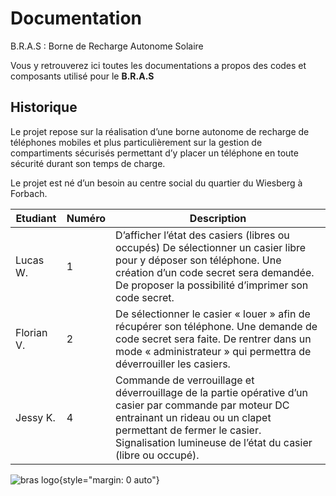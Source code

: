 # Documentation
B.R.A.S : Borne de Recharge Autonome Solaire

Vous y retrouverez ici toutes les documentations a propos des codes et composants utilisé pour le **B.R.A.S**

## Historique

Le projet repose sur la réalisation d’une borne autonome de recharge de téléphones mobiles et plus particulièrement sur la gestion de compartiments sécurisés permettant d’y placer un téléphone en toute sécurité durant son temps de charge.

Le projet est né d’un besoin au centre social du quartier du Wiesberg à Forbach.

| Etudiant | Numéro                                                                                                                                                                                                                                    | Description |
| ---------- | ------ | ----------------------------------------------------------------------------------------------------------------------------------------------------------------------------------------------------------------------------------------- |
| Lucas W.             | 1            | D’afficher l’état des casiers (libres ou occupés) De sélectionner un casier libre pour y déposer son téléphone. Une création d’un code secret sera demandée. De proposer la possibilité d’imprimer son code secret.                                                                                                                                                                                                                                                                |
| Florian V.           | 2            | De sélectionner le casier « louer » afin de récupérer son téléphone. Une demande de code secret sera faite. De rentrer dans un mode « administrateur » qui permettra de déverrouiller les casiers.                                                                                                                                                                                                                                                                                 |
| Jessy K.             | 4            | Commande de verrouillage et déverrouillage de la partie opérative d’un casier par commande par moteur DC entrainant un rideau ou un clapet permettant de fermer le casier. Signalisation lumineuse de l’état du casier (libre ou occupé).                                                                                                                                                                                                                                          |

![bras logo](https://src.ks-infinite.fr/bras/bras.png){style="margin: 0 auto"}